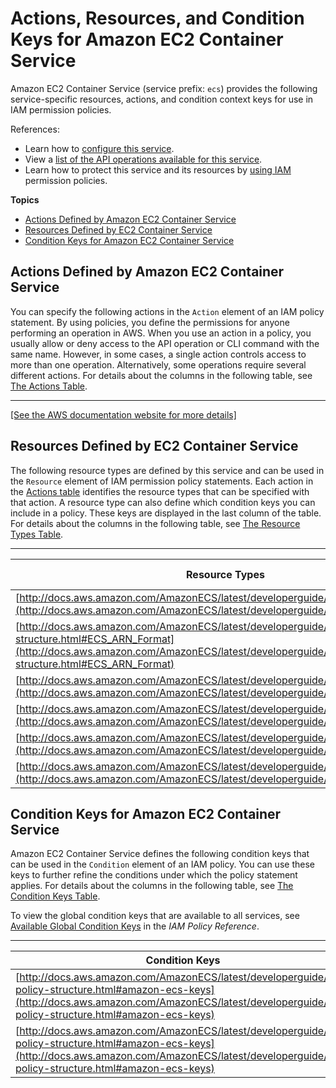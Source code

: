 # Actions, Resources, and Condition Keys for Amazon EC2 Container Service<a name="list_amazonec2containerservice"></a>

Amazon EC2 Container Service \(service prefix: `ecs`\) provides the following service\-specific resources, actions, and condition context keys for use in IAM permission policies\.

References:
+ Learn how to [configure this service](http://docs.aws.amazon.com/AmazonECS/latest/developerguide/)\.
+ View a [list of the API operations available for this service](http://docs.aws.amazon.com/AmazonECS/latest/APIReference/)\.
+ Learn how to protect this service and its resources by [using IAM](http://docs.aws.amazon.com/AmazonECS/latest/developerguide/IAM_policies.html) permission policies\.

**Topics**
+ [Actions Defined by Amazon EC2 Container Service](#amazonec2containerservice-actions-as-permissions)
+ [Resources Defined by EC2 Container Service](#amazonec2containerservice-resources-for-iam-policies)
+ [Condition Keys for Amazon EC2 Container Service](#amazonec2containerservice-policy-keys)

## Actions Defined by Amazon EC2 Container Service<a name="amazonec2containerservice-actions-as-permissions"></a>

You can specify the following actions in the `Action` element of an IAM policy statement\. By using policies, you define the permissions for anyone performing an operation in AWS\. When you use an action in a policy, you usually allow or deny access to the API operation or CLI command with the same name\. However, in some cases, a single action controls access to more than one operation\. Alternatively, some operations require several different actions\. For details about the columns in the following table, see [The Actions Table](reference_policies_actions-resources-contextkeys.md#actions_table)\.


****  
[\[See the AWS documentation website for more details\]](http://docs.aws.amazon.com/IAM/latest/UserGuide/list_amazonec2containerservice.html)

## Resources Defined by EC2 Container Service<a name="amazonec2containerservice-resources-for-iam-policies"></a>

The following resource types are defined by this service and can be used in the `Resource` element of IAM permission policy statements\. Each action in the [Actions table](#amazonec2containerservice-actions-as-permissions) identifies the resource types that can be specified with that action\. A resource type can also define which condition keys you can include in a policy\. These keys are displayed in the last column of the table\. For details about the columns in the following table, see [The Resource Types Table](reference_policies_actions-resources-contextkeys.md#resources_table)\.


****  

| Resource Types | ARN | Condition Keys | 
| --- | --- | --- | 
| [http://docs.aws.amazon.com/AmazonECS/latest/developerguide/ECS_clusters.html](http://docs.aws.amazon.com/AmazonECS/latest/developerguide/ECS_clusters.html) | arn:$\{Partition\}:ecs:$\{Region\}:$\{Account\}:cluster/$\{ClusterName\} |  | 
| [http://docs.aws.amazon.com/AmazonECS/latest/developerguide/iam-policy-structure.html#ECS_ARN_Format](http://docs.aws.amazon.com/AmazonECS/latest/developerguide/iam-policy-structure.html#ECS_ARN_Format) | arn:$\{Partition\}:ecs:$\{Region\}:$\{Account\}:container/$\{ContainerId\} |  | 
| [http://docs.aws.amazon.com/AmazonECS/latest/developerguide/ECS_instances.html](http://docs.aws.amazon.com/AmazonECS/latest/developerguide/ECS_instances.html) | arn:$\{Partition\}:ecs:$\{Region\}:$\{Account\}:container\-instance/$\{ContainerInstanceId\} |  | 
| [http://docs.aws.amazon.com/AmazonECS/latest/developerguide/ecs_services.html](http://docs.aws.amazon.com/AmazonECS/latest/developerguide/ecs_services.html) | arn:$\{Partition\}:ecs:$\{Region\}:$\{Account\}:service/$\{ServiceName\} |  | 
| [http://docs.aws.amazon.com/AmazonECS/latest/developerguide/scheduling_tasks.html](http://docs.aws.amazon.com/AmazonECS/latest/developerguide/scheduling_tasks.html) | arn:$\{Partition\}:ecs:$\{Region\}:$\{Account\}:task/$\{TaskId\} |  | 
| [http://docs.aws.amazon.com/AmazonECS/latest/developerguide/task_definitions.html](http://docs.aws.amazon.com/AmazonECS/latest/developerguide/task_definitions.html) | arn:$\{Partition\}:ecs:$\{Region\}:$\{Account\}:task\-definition/$\{TaskDefinitionFamilyName:$\{TaskDefinitionRevisionNumber\} |  | 

## Condition Keys for Amazon EC2 Container Service<a name="amazonec2containerservice-policy-keys"></a>

Amazon EC2 Container Service defines the following condition keys that can be used in the `Condition` element of an IAM policy\. You can use these keys to further refine the conditions under which the policy statement applies\. For details about the columns in the following table, see [The Condition Keys Table](reference_policies_actions-resources-contextkeys.md#context_keys_table)\.

To view the global condition keys that are available to all services, see [Available Global Condition Keys](http://docs.aws.amazon.com/IAM/latest/UserGuide/reference_policies_condition-keys.html#AvailableKeys) in the *IAM Policy Reference*\.


****  

| Condition Keys | Description | Type | 
| --- | --- | --- | 
| [http://docs.aws.amazon.com/AmazonECS/latest/developerguide/iam-policy-structure.html#amazon-ecs-keys](http://docs.aws.amazon.com/AmazonECS/latest/developerguide/iam-policy-structure.html#amazon-ecs-keys) | The ARN of an ECS cluster\. | ARN | 
| [http://docs.aws.amazon.com/AmazonECS/latest/developerguide/iam-policy-structure.html#amazon-ecs-keys](http://docs.aws.amazon.com/AmazonECS/latest/developerguide/iam-policy-structure.html#amazon-ecs-keys) | The ARN of an ECS container instance\. | ARN | 